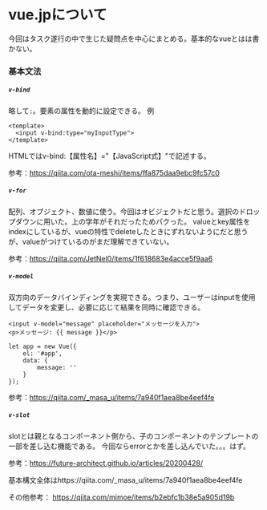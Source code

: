 # vue.jpについて

今回はタスク遂行の中で生じた疑問点を中心にまとめる。基本的なvueとはは書かない。

### 基本文法

##### ```v-bind```

略して```:```。要素の属性を動的に設定できる。
例
```
<template>
  <input v-bind:type="myInputType">
</template>
```
HTMLではv-bind:【属性名】="【JavaScript式】"で記述する。

参考：https://qiita.com/ota-meshi/items/ffa875daa9ebc9fc57c0


##### ```v-for```

配列、オブジェクト、数値に使う。今回はオビジェクトだと思う。選択のドロップダウンに用いた。上の学年がそれだったためパクった。
valueとkey属性をindexにしているが、vueの特性でdeleteしたときにずれないようにだと思うが、valueがつけているのがまだ理解できていない。

参考：https://qiita.com/JetNel0/items/1f618683e4acce5f9aa6

##### ```v-model```

双方向のデータバインディングを実現できる。つまり、ユーザーはinputを使用してデータを変更し、必要に応じて結果を同時に確認できる。

```
<input v-model="message" placeholder="メッセージを入力">
<p>メッセージ: {{ message }}</p>

let app = new Vue({
	el: '#app',
	data: {
		message: ''
	}
});
```

参考：https://qiita.com/_masa_u/items/7a940f1aea8be4eef4fe

##### ```v-slot```

slotとは親となるコンポーネント側から、子のコンポーネントのテンプレートの一部を差し込む機能である。
今回ならerrorとかを差し込んでいた。。。はず。

参考：https://future-architect.github.io/articles/20200428/

基本構文全体はhttps://qiita.com/_masa_u/items/7a940f1aea8be4eef4fe


その他参考：
https://qiita.com/mimoe/items/b2ebfc1b38e5a905d19b

